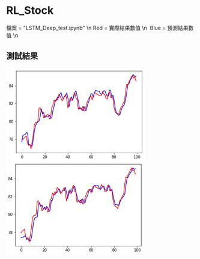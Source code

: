 # RL_Stock
  檔案 = "LSTM_Deep_test.ipynb" \n
  Red = 實際結果數值 \n
  Blue = 預測結果數值 \n

## 測試結果
![image](https://github.com/TrunkingW/Deep_Learning/blob/master/LSTM_basic_test/預測結果_1.PNG)
![image](https://github.com/TrunkingW/Deep_Learning/blob/master/LSTM_basic_test/預測結果_2.PNG)
